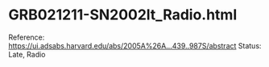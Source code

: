 # GRB021211-SN2002lt_Radio.html

Reference: https://ui.adsabs.harvard.edu/abs/2005A%26A...439..987S/abstract
Status: Late, Radio